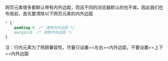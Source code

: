 网页元素很多都默认带有内外边距，而且不同的浏览器默认的也不痒。因此我们在布局前，首先要清除以下网页元素的内外边距

```css
* {
	padding:0  /* 清除内外边距 */
	margin:0  /* 清除内外边距 */
}
```

注：行内元素为了照顾兼容性，尽量只设置==左右==内外边距，不要设置==上下==内外边距
